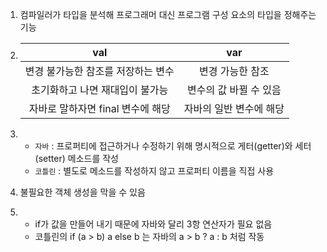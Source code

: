 1. 컴파일러가 타입을 분석해 프로그래머 대신 프로그램 구성 요소의 타입을 정해주는 기능

2. | val | var |
    |:-:|:-:|
    |변경 불가능한 참조를 저장하는 변수|변경 가능한 참조|
    |초기화하고 나면 재대입이 불가능|변수의 값 바뀔 수 있음|
    |자바로 말하자면 final 변수에 해당|자바의 일반 변수에 해당|

3. - `자바` : 프로퍼티에 접근하거나 수정하기 위해 명시적으로 게터(getter)와 세터(setter) 메소드를 작성 
   - `코틀린` : 별도로 메소드를 작성하지 않고 프로퍼티 이름을 직접 사용

4. 불필요한 객체 생성을 막을 수 있음

5. - if가 값을 만들어 내기 때문에 자바와 달리 3항 연산자가 필요 없음
   - 코틀린의 if (a > b) a else b 는 자바의 a > b ? a : b 처럼 작동
